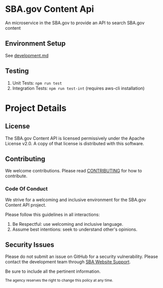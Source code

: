 # SBA.gov Content Api

An microservice in the SBA.gov to provide an API to search SBA.gov content

## Environment Setup
See [development.md](development.md)

## Testing
1. Unit Tests: `npm run test`
2. Integration Tests: `npm run test-int`  (requires aws-cli installation)

# Project Details

## License
The SBA.gov Content API is licensed permissively under the Apache License v2.0.
A copy of that license is distributed with this software.

## Contributing
We welcome contributions. Please read [CONTRIBUTING](CONTRIBUTING.md) for how to contribute.

### Code Of Conduct

We strive for a welcoming and inclusive environment for the SBA.gov Content API project.

Please follow this guidelines in all interactions:

1. Be Respectful: use welcoming and inclusive language.
2. Assume best intentions: seek to understand other's opinions.

## Security Issues
Please do not submit an issue on GitHub for a security vulnerability. Please contact the development team through [SBA Website Support](mailto:support@us-sba.atlassian.net).

Be sure to include all the pertinent information.

<sub>The agency reserves the right to change this policy at any time.</sub>
